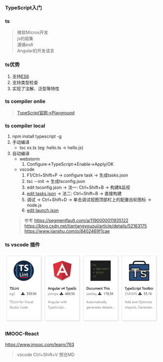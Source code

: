 ### TypeScript入门

### ts 
> 微软Micros开发  
> js的超集  
> 遵循es6  
> Angular的开发语言  

### ts优势
1. 支持[ES6](http://es6.ruanyifeng.com/)
2. 支持类型检查
3. 实现了注解、泛型等特性

### ts compiler onlie
> [TypeScript官网->Playground](http://www.typescriptlang.org/play/index.html)

### ts compiler local
1. npm install typescript -g
2. 手动编译
    * tsc xx.ts (eg: hello.ts -> hello.js)
3. 自动编译
    * webstorm
        1. Configure->TypeScript->Enable->Apply/OK
    * vscode
        1. F1/Ctrl+Shift+P -> configure task -> 生成tasks.json
        2. tsc --init -> 生成tsconfig.json
        3. edit tsconfig.json -> 法一: Ctrl+Shift+B -> 构建&监视
        4. [edit tasks.json](https://code.visualstudio.com/docs/editor/tasks) -> 法二: Ctrl+Shift+B -> 直接构建
        5. 调试 -> Ctrl+Shift+D -> 单击调试视图顶部栏上的配置齿轮图标 -> node.js
        6. [edit launch.json](https://code.visualstudio.com/docs/editor/debugging)
    > 参考
    > https://segmentfault.com/a/1190000011935122
    > https://blog.csdn.net/tiantangyouzui/article/details/52163175
    > https://www.jianshu.com/p/8402469f1cae

### ts vscode 插件
![pic](./464752.png)

### IMOOC-React
https://www.imooc.com/learn/763

> vscode Ctrl+Shift+V 预览MD
